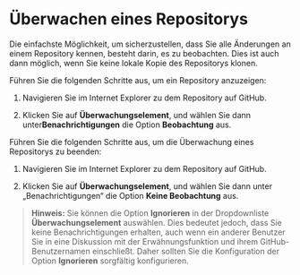 # Überwachen eines Repositorys

Die einfachste Möglichkeit, um sicherzustellen, dass Sie alle Änderungen an einem Repository kennen, besteht darin, es zu beobachten. Dies ist auch dann möglich, wenn Sie keine lokale Kopie des Repositorys klonen.

Führen Sie die folgenden Schritte aus, um ein Repository anzuzeigen:

1.  Navigieren Sie im Internet Explorer zu dem Repository auf GitHub.

2.  Klicken Sie auf **Überwachungselement**, und wählen Sie dann unter**Benachrichtigungen** die Option **Beobachtung** aus.

Führen Sie die folgenden Schritte aus, um die Überwachung eines Repositorys zu beenden:

1.  Navigieren Sie im Internet Explorer zu dem Repository auf GitHub.

2.  Klicken Sie auf **Überwachungselement**, und wählen Sie dann unter „Benachrichtigungen“ die Option **Keine Beobachtung** aus.

> **Hinweis:** Sie können die Option **Ignorieren** in der Dropdownliste **Überwachungselement** auswählen. Dies bedeutet jedoch, dass Sie keine Benachrichtigungen erhalten, auch wenn ein anderer Benutzer Sie in eine Diskussion mit der Erwähnungsfunktion und ihrem GitHub-Benutzernamen einschließt. Daher sollten Sie die Konfiguration der Option **Ignorieren** sorgfältig konfigurieren.
